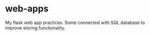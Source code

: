 # web-apps
My flask web app practices. Some connected with SQL database to improve storing functionality.
